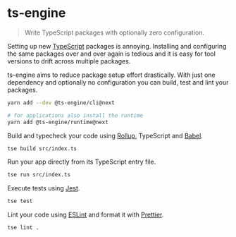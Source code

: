 # ts-engine

> Write TypeScript packages with optionally zero configuration.

Setting up new [TypeScript](https://typescriptlang.org) packages is annoying. Installing and configuring the same packages over and over again is tedious and it is easy for tool versions to drift across multiple packages.

ts-engine aims to reduce package setup effort drastically. With just one dependency and optionally no configuration you can build, test and lint your packages.

```sh
yarn add --dev @ts-engine/cli@next

# for applications also install the runtime
yarn add @ts-engine/runtime@next
```

Build and typecheck your code using [Rollup](https://rollupjs.org), TypeScript and [Babel](https://babeljs.io).

```sh
tse build src/index.ts
```

Run your app directly from its TypeScript entry file.

```sh
tse run src/index.ts
```

Execute tests using [Jest](https://jestjs.io).

```sh
tse test
```

Lint your code using [ESLint](https://eslint.org) and format it with [Prettier](https://prettier.io).

```sh
tse lint .
```
